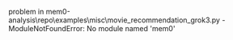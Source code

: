 problem in mem0-analysis\repo\examples\misc\movie_recommendation_grok3.py - ModuleNotFoundError: No module named 'mem0'
